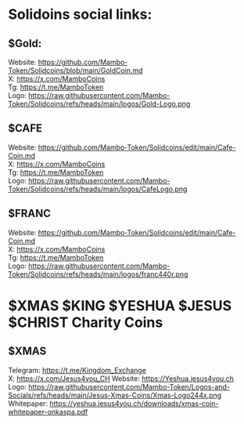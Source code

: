 # Solidoins social links:  

## $Gold: 
Website: https://github.com/Mambo-Token/Solidcoins/blob/main/GoldCoin.md  
X: https://x.com/MamboCoins  
Tg: https://t.me/MamboToken  
Logo:  https://raw.githubusercontent.com/Mambo-Token/Solidcoins/refs/heads/main/logos/Gold-Logo.png  

## $CAFE
Website: https://github.com/Mambo-Token/Solidcoins/edit/main/Cafe-Coin.md  
X: https://x.com/MamboCoins  
Tg: https://t.me/MamboToken  
Logo:  https://raw.githubusercontent.com/Mambo-Token/Solidcoins/refs/heads/main/logos/CafeLogo.png  

## $FRANC
Website: https://github.com/Mambo-Token/Solidcoins/edit/main/Cafe-Coin.md  
X: https://x.com/MamboCoins  
Tg: https://t.me/MamboToken  
Logo: https://raw.githubusercontent.com/Mambo-Token/Solidcoins/refs/heads/main/logos/franc440r.png  

# $XMAS  $KING $YESHUA  $JESUS $CHRIST Charity Coins

## $XMAS  
Telegram: https://t.me/Kingdom_Exchange  
X:  https://x.com/Jesus4you_CH 
Website: https://Yeshua.jesus4you.ch  
Logo: https://raw.githubusercontent.com/Mambo-Token/Logos-and-Socials/refs/heads/main/Jesus-Xmas-Coins/Xmas-Logo244x.png  
Whitepaper: https://yeshua.jesus4you.ch/downloads/xmas-coin-whitepaper-onkaspa.pdf  
